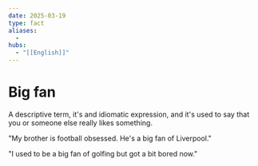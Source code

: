 ```yaml
---
date: 2025-03-19
type: fact
aliases:
  -
hubs:
  - "[[English]]"
---
```


# Big fan

A descriptive term, it's and idiomatic expression, and it's used to say that you or someone else really likes something.

"My brother is football obsessed. He's a big fan of Liverpool."

"I used to be a big fan of golfing but got a bit bored now."

